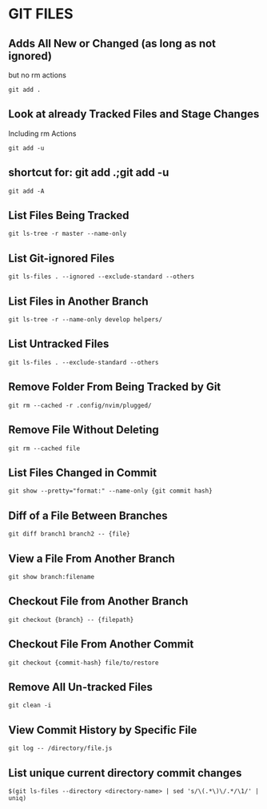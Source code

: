 # GIT FILES

## Adds All New or Changed (as long as not ignored)
but no rm actions
```console
git add .
```

## Look at already Tracked Files and Stage Changes
Including rm Actions
```console
git add -u
```

## shortcut for: git add .;git add -u
```console
git add -A
```

## List Files Being Tracked
```console
git ls-tree -r master --name-only
```

## List Git-ignored Files
```console
git ls-files . --ignored --exclude-standard --others
```

## List Files in Another Branch
```console
git ls-tree -r --name-only develop helpers/
```

## List Untracked Files
```console
git ls-files . --exclude-standard --others
```

## Remove Folder From Being Tracked by Git
```console
git rm --cached -r .config/nvim/plugged/
```

## Remove File Without Deleting
```console
git rm --cached file
```

## List Files Changed in Commit
```console
git show --pretty="format:" --name-only {git commit hash}
```

## Diff of a File Between Branches
```console
git diff branch1 branch2 -- {file}
```

## View a File From Another Branch
```console
git show branch:filename
```

## Checkout File from Another Branch
```console
git checkout {branch} -- {filepath}
```

## Checkout File From Another Commit
```console
git checkout {commit-hash} file/to/restore
```

## Remove All Un-tracked Files
```console
git clean -i
```

## View Commit History by Specific File
```console
git log -- /directory/file.js
```

## List unique current directory commit changes
```console
$(git ls-files --directory <directory-name> | sed 's/\(.*\)\/.*/\1/' | uniq)
```
